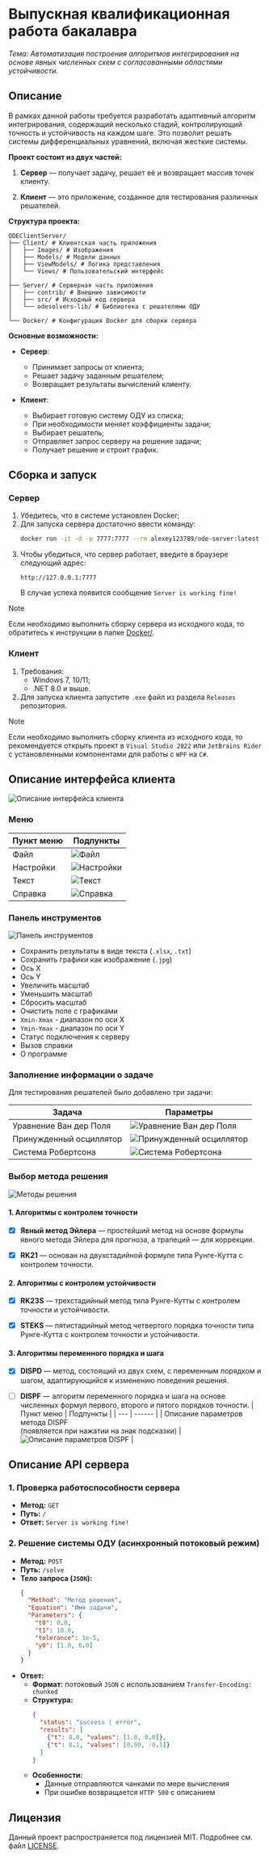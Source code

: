 # Выпускная квалификационная работа бакалавра

*Тема: Автоматизация построения алгоритмов интегрирования на основе явных численных схем с согласованными областями устойчивости.*

## Описание

В рамках данной работы требуется разработать адаптивный алгоритм интегрирования, содержащий несколько стадий, контролирующий точность и устойчивость на каждом шаге. Это позволит решать системы дифференциальных уравнений, включая жесткие системы.

**Проект состоит из двух частей:**

1. **Сервер** — получает задачу, решает её и возвращает массив точек клиенту.

2. **Клиент** — это приложение, созданное для тестирования различных решателей.

**Структура проекта:**

```
ODEClientServer/
├── Client/ # Клиентская часть приложения
│   ├── Images/ # Изображения
│   ├── Models/ # Модели данных
│   ├── ViewModels/ # Логика представления
│   └── Views/ # Пользовательский интерфейс
│
├── Server/ # Серверная часть приложения
│   ├── contrib/ # Внешние зависимости
│   ├── src/ # Исходный код сервера
│   └── odesolvers-lib/ # Библиотека с решателями ОДУ
│
└── Docker/ # Конфигурация Docker для сборки сервера
```

**Основные возможности:**

- **Сервер**:
  - Принимает запросы от клиента;
  - Решает задачу заданным решателем;
  - Возвращает результаты вычислений клиенту.

- **Клиент**:
  - Выбирает готовую систему ОДУ из списка;
  - При необходимости меняет коэффициенты задачи;
  - Выбирает решатель;
  - Отправляет запрос серверу на решение задачи;
  - Получает решение и строит график.

## Сборка и запуск

### Сервер

1. Убедитесь, что в системе установлен Docker;
2. Для запуска сервера достаточно ввести команду:
    ```bash
    docker run -it -d -p 7777:7777 --rm alexey123789/ode-server:latest
    ```
3. Чтобы убедиться, что сервер работает, введите в браузере следующий адрес:
    ```
    http://127.0.0.1:7777
    ```
    В случае успеха появится сообщение `Server is working fine!`

> [!NOTE]
> Если необходимо выполнить сборку сервера из исходного кода, то обратитесь к инструкции в папке [Docker/](Docker/).

### Клиент

1. Требования:
   - Windows 7, 10/11;
   - .NET 8.0 и выше.
2. Для запуска клиента запустите `.exe` файл из раздела `Releases` репозитория.

> [!NOTE]
> Если необходимо выполнить сборку клиента из исходного кода, то рекомендуется открыть проект в `Visual Studio 2022` или `JetBrains Rider` с установленными компонентами для работы с `WPF` на `C#`.

## Описание интерфейса клиента

![Описание интерфейса клиента](https://github.com/user-attachments/assets/1392fc30-0671-4b18-bfb0-b255b71406ff)

### Меню
   | Пункт меню | Подпункты |
   | ------ | ------ |
   | Файл | ![Файл](https://github.com/user-attachments/assets/8920ed8b-1e62-4e08-be6c-702f88418dbb) |
   | Настройки | ![Настройки](https://github.com/user-attachments/assets/53cfe64a-b236-4dbb-824d-ce24a166bf80) |
   | Текст | ![Текст](https://github.com/user-attachments/assets/c27dee81-527b-439c-a866-01b7fcfbf677) |
   | Справка | ![Справка](https://github.com/user-attachments/assets/093a9dff-3dcc-45f7-aaa8-04a2f7722bf8) |
   
### Панель инструментов
   
   ![Панель инструментов](https://github.com/user-attachments/assets/902588fd-fd8b-427e-9279-151009d6684d)

   - Сохранить результаты в виде текста (`.xlsx`, `.txt`)
   - Сохранить графики как изображение (`.jpg`)
   - Ось X
   - Ось Y
   - Увеличить масштаб
   - Уменьшить масштаб
   - Сбросить масштаб
   - Очистить поле с графиками
   - `Xmin-Xmax` - диапазон по оси X
   - `Ymin-Ymax` - диапазон по оси Y
   - Статус подключения к серверу
   - Вызов справки
   - О программе

### Заполнение информации о задаче

  Для тестирования решателей было добавлено три задачи:

  | Задача | Параметры |
  | ------ | ------ |
  | Уравнение Ван дер Поля | ![Уравнение Ван дер Поля](https://github.com/user-attachments/assets/8f2530af-fbbf-4395-9253-c6e7ac6001c4) |
  | Принужденный осциллятор | ![Принужденный осциллятор](https://github.com/user-attachments/assets/3ad009ae-e36f-41b6-9471-8feeed11267f) |
  | Система Робертсона | ![Система Робертсона](https://github.com/user-attachments/assets/e7cd850c-b4aa-455d-8d67-a1389edb3e9f) |

### Выбор метода решения

![Методы решения](https://github.com/user-attachments/assets/bc777274-6a5a-40f6-a1b8-38471227d640)

#### 1. Алгоритмы с контролем точности
- [x] **Явный метод Эйлера** — простейший метод на основе формулы явного метода Эйлера для прогноза, а трапеций — для коррекции.

- [x] **RK21** — основан на двухстадийной формуле типа Рунге-Кутта с контролем точности.

#### 2. Алгоритмы с контролем устойчивости
- [x] **RK23S** — трехстадийный метод типа Рунге-Кутты с контролем точности и устойчивости.

- [x] **STEKS** — пятистадийный метод четвертого порядка точности типа Рунге-Кутта с контролем точности и устойчивости.

#### 3. Алгоритмы переменного порядка и шага
- [x] **DISPD** — метод, состоящий из двух схем, с переменным порядком и шагом, адаптирующийся к изменению поведения решения.

- [ ] **DISPF** — алгоритм переменного порядка и шага на основе численных формул первого, второго и пятого порядков точности.
   | Пункт меню | Подпункты |
   | --- | ------ |
   | Описание параметров метода DISPF</br>(появляется при нажатии на знак подсказки) | ![Описание параметров DISPF](https://github.com/user-attachments/assets/0d459cdd-d86a-401e-8164-aebbf26a734e) |

## Описание API сервера

### 1. Проверка работоспособности сервера
- **Метод:** `GET`
- **Путь:** `/`
- **Ответ:** `Server is working fine!`

### 2. Решение системы ОДУ (асинхронный потоковый режим)
- **Метод:** `POST`
- **Путь:** `/solve`
- **Тело запроса (`JSON`):**  
  ```json
  {
    "Method": "Метод решения",
    "Equation": "Имя задачи",
    "Parameters": {
      "t0": 0.0,
      "t1": 10.0,
      "tolerance": 1e-5,
      "y0": [1.0, 0.0]
    }
  }
  ```
- **Ответ:**
  - **Формат:** потоковый `JSON` с использованием `Transfer-Encoding: chunked`
  - **Структура:**  
    ```json
    {
      "status": "success | error",
      "results": [
        {"t": 0.0, "values": [1.0, 0.0]},
        {"t": 0.1, "values": [0.99, -0.1]}
      ]
    }
    ```
  - **Особенности:**
    - Данные отправляются чанками по мере вычисления
    - При ошибке возвращается `HTTP 500` с описанием

## Лицензия

Данный проект распространяется под лицензией MIT. Подробнее см. файл [LICENSE](LICENSE).
